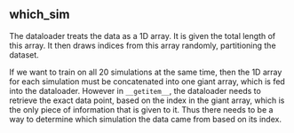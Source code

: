 

## which_sim
The dataloader treats the data as a 1D array. It is given the total length of this array. It then draws indices from this array randomly, 
partitioning the dataset.

If we want to train on all 20 simulations at the same time, then the 1D array for each simulation must be concatenated into one giant 
array, which is fed into the dataloader. However in `__getitem__`, the dataloader needs to retrieve the exact data point, based on
the index in the giant array, which is the only piece of information that is given to it. Thus there needs to be a way to determine 
which simulation the data came from based on its index.
